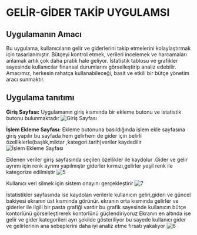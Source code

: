 # GELİR-GİDER TAKİP UYGULAMSI
## Uygulamanın Amacı
Bu uygulama, kullanıcıların gelir ve giderlerini takip etmelerini kolaylaştırmak için tasarlanmıştır. Bütçeyi kontrol etmek, verileri incelemek ve harcamaları anlamak artık çok daha pratik hale geliyor. İstatistik tablosu ve grafikler sayesinde kullanıcılar finansal durumlarını görselleştirip analiz edebilir. Amacımız, herkesin rahatça kullanabileceği, basit ve etkili bir bütçe yönetim aracı sunmaktır.

## Uygulama tanıtımı
**Giriş Sayfası:**
Uygulamanın giriş kısmında bir ekleme butonu ve istatistik butonu bulunmaktadır
![Giriş Sayfası](https://github.com/user-attachments/assets/69ac1ddc-7ff3-45af-b464-9182312ddec2)

**İşlem Ekleme Sayfası:**
Ekleme butonuna basıldığında işlem ekle sayfasına giriş yapılır bu sayfada hem gelirhem de gider için belirli özelliklerle(başlık,miktar ,kategori.tarih)veriler kaydedilir
![İşlem Ekleme Sayfası](https://github.com/user-attachments/assets/5723a8ec-3db5-427a-8d5e-25297757e743)

Eklenen veriler giriş sayfasında seçilen özellikler ile kaydolur .Gider ve gelir ayrımı için renk ayrımı yapılmıştır giderler kırmızı,gelirler yeşil renk ile kategorize edilmiştir
![5](https://github.com/user-attachments/assets/a38e1102-7f24-4f07-b51c-f2928aebe6f6)

Kullanıcı veri silmek için sistem onayını gerçekleştirir
![7](https://github.com/user-attachments/assets/b3909103-2d4a-4220-9321-8b07d37b1991)

İstatistikler sayfasında ise kaydolan verilerle kullanıcın geliri,gideri ve güncel bakiyesi ekranın üst kısmında görünür.
ekranın orta kısmında gelirler ve giderler ile ilgili bir pasta grafiği vardır bu grafik sayesinde kullanıcın bütçe kontorlünü 
görselleştirerek kontorlünü güçlendiriyoruz
Ekranın en altında ise gelir ve gider kategorileri ayrı şekilde gösteriliyor bu sayede kullanıcı gider ve gelirlerinin ana sebeplerini 
daha iyi analiz etme fırsatı yakalıyor
![6](https://github.com/user-attachments/assets/287a25e6-138f-4164-8c86-2d321449627d)
